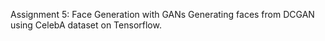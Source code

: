 Assignment 5: Face Generation with GANs
Generating faces from DCGAN using CelebA dataset on Tensorflow.
